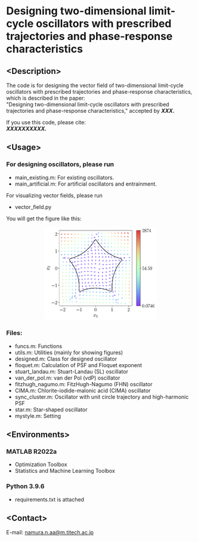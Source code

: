 # <b> Designing two-dimensional limit-cycle oscillators with prescribed trajectories and phase-response characteristics </b>

## <b> \<Description\> </b>
<p>
The code is for designing the vector field of two-dimensional limit-cycle oscillators with prescribed trajectories and phase-response characteristics, which is described in the paper:<br>
<!-- <a href="XXX" target="_blank">　-->
<!-- N. Namura, T. Ishii, and H. Nakao, -->
"Designing two-dimensional limit-cycle oscillators with prescribed trajectories and phase-response characteristics,"
<!--　</a> -->
accepted by <b><i> XXX. </i></b>
</p>

<p>
If you use this code, please cite:<br>
<b><i> XXXXXXXXXX. </i></b>
</p>

<!--
The code is for designing the vector field of two-dimensional limit-cycle oscillators with prescribed trajectories and phase-response characteristics.
-->

## <b> \<Usage\> </b>
### <b> For designing oscillators, please run </b>
- main_existing.m: For existing oscillators. 
- main_artificial.m: For artificial oscillators and entrainment.

For visualizing vector fields, please run
- vector_field.py 

You will get the figure like this:
<div align="center">
    <img src="figs/star_field.png" width="60%">
</div>

### <b> Files: </b>
- funcs.m: Functions
- utils.m: Utilities (mainly for showing figures)
- designed.m: Class for designed oscillator
- floquet.m: Calculation of PSF and Floquet exponent
- stuart_landau.m: Stuart-Landau (SL) oscillator
- van_der_pol.m: van der Pol (vdP) oscillator
- fitzhugh_nagumo.m: FitzHugh-Nagumo (FHN) oscillator
- CIMA.m: Chlorite-iodide-malonic acid (CIMA) oscillator
- sync_cluster.m: Oscillator with unit circle trajectory and high-harmonic PSF
- star.m: Star-shaped oscillator
- mystyle.m: Setting


## <b> \<Environments\> </b>
### MATLAB R2022a
- Optimization Toolbox
- Statistics and Machine Learning Toolbox

### Python 3.9.6
- requirements.txt is attached


## <b> \<Contact\> </b>
E-mail: namura.n.aa@m.titech.ac.jp
